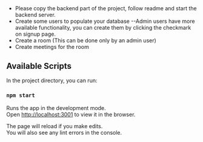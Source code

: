 ## 
- Please copy the backend part of the project, follow readme and start the backend server.
- Create some users to populate your database
  --Admin users have more available functionality, you can create them by clicking the checkmark on signup page.
- Create a room (This can be done only by an admin user)
- Create meetings for the room

## Available Scripts

In the project directory, you can run:

### `npm start`

Runs the app in the development mode.\
Open [http://localhost:3001](http://localhost:3001) to view it in the browser.

The page will reload if you make edits.\
You will also see any lint errors in the console.